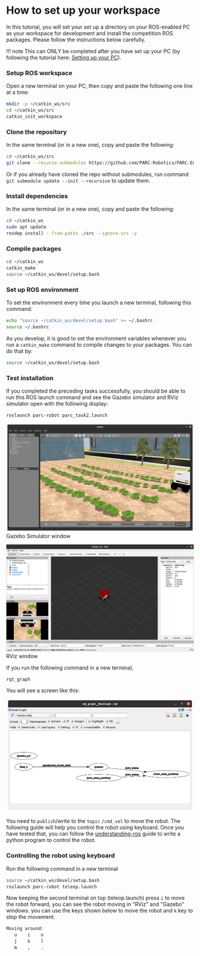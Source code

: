 # How to set up your workspace


In this tutorial, you will set your set up a directory on your ROS-enabled PC as your workspace for development and install the competition ROS packages. Please follow the instructions below carefully.

!!! note
    This can ONLY be completed after you have set up your PC (by following the tutorial here: [Setting up your PC](../getting-started-tutorials/setting-up-your-pc.md)).

### Setup ROS workspace

<!-- First, we create a new directory in your home directory called `catkin_ws` with a subdirectory `src`. Then we initialize the directory as a catkin workspace. -->

Open a new terminal on your PC, then copy and paste the following one line at a time:
```sh
mkdir -p ~/catkin_ws/src
cd ~/catkin_ws/src
catkin_init_workspace
```


### Clone the repository

In the same terminal (or in a new one), copy and paste the following:
```sh
cd ~/catkin_ws/src
git clone --recurse-submodules https://github.com/PARC-Robotics/PARC-Engineers-League.git
```
Or if you already have cloned the repo without submodules, run command `git submodule update --init --recursive` to update them.

### Install dependencies

In the same terminal (or in a new one), copy and paste the following:
```sh
cd ~/catkin_ws
sudo apt update
rosdep install --from-paths ./src --ignore-src -y
```

### Compile packages
```sh
cd ~/catkin_ws
catkin_make
source ~/catkin_ws/devel/setup.bash
```


### Set up ROS environment
To set the environment every time you launch a new terminal, following this command:

```sh
echo "source ~/catkin_ws/devel/setup.bash" >> ~/.bashrc
source ~/.bashrc
```

As you develop, it is good to set the environment variables whenever you run a `catkin_make` command to compile changes to your packages. You can do that by:
```sh
source ~/catkin_ws/devel/setup.bash
```


### Test installation

If you completed the preceding tasks successfully, you should be able to run this ROS launch command and see the Gazebo simulator and RViz simulator open with the following display:
```sh
roslaunch parc-robot parc_task2.launch
```
![Gazebo Simulator window](assets/gazebo.png)
Gazebo Simulator window


![RViz window](assets/rviz.png)
RViz window


If you run the following command in a new terminal,
```
rqt_graph
```
You will see a screen like this:

![RQT Graph](assets/rosgraph.png)

You need to `publish`/write to the `topic` `/cmd_vel` to move the robot.
The following guide will help you control the robot using keyboard. Once you have tested that, you can follow the [understanding-ros](../getting-started-with-ros) guide to write a python program to control the robot.

### Controlling the robot using keyboard
Run the following command in a new terminal
```sh
source ~/catkin_ws/devel/setup.bash
roslaunch parc-robot teleop.launch
```

Now keeping the second terminal on top (teleop.launch) press `i` to move the robot forward, you can see the robot moving in "RViz" and "Gazebo" windows.
you can use the keys shown below to move the robot and `k` key to stop the movement.
```sh
Moving around:
   u    i    o
   j    k    l
   m    ,    .
```
